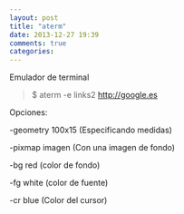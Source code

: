 ```yaml
---
layout: post
title: "aterm"
date: 2013-12-27 19:39
comments: true
categories: 
---
```

Emulador de terminal 

>$ aterm -e links2 http://google.es 

Opciones: 

-geometry 100x15 (Especificando medidas) 

-pixmap imagen (Con una imagen de fondo) 

-bg red  (color de fondo) 

-fg white (color de fuente) 

-cr blue (Color del cursor) 

